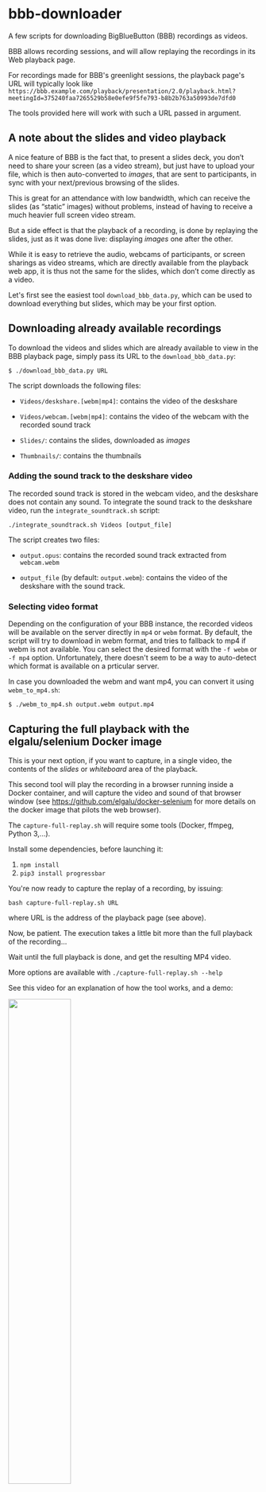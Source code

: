 # bbb-downloader
A few scripts for downloading BigBlueButton (BBB) recordings as
videos.

BBB allows recording sessions, and will allow replaying the recordings
in its Web playback page.

For recordings made for BBB's greenlight sessions, the playback page's
URL will typically look like
`https://bbb.example.com/playback/presentation/2.0/playback.html?meetingId=375240faa7265529b58e0efe9f5fe793-b8b2b763a50993de7dfd0`

The tools provided here will work with such a URL passed in argument.

## A note about the slides and video playback

A nice feature of BBB is the fact that, to present a slides deck, you
don’t need to share your screen (as a video stream), but just have to
upload your file, which is then auto-converted to *images*, that are
sent to participants, in sync with your next/previous browsing of the
slides.

This is great for an attendance with low bandwidth, which can receive
the slides (as “static” images) without problems, instead of having to
receive a much heavier full screen video stream.

But a side effect is that the playback of a recording, is
done by replaying the slides, just as it was done live: displaying
*images* one after the other.

While it is easy to retrieve the audio, webcams of participants, or
screen sharings as video streams, which are directly available from the
playback web app, it is thus not the same for the slides, which
don’t come directly as a video.

Let's first see the easiest tool `download_bbb_data.py`, which can be used to download
everything but slides, which may be your first option.

## Downloading already available recordings

To download the videos and slides which are already available to view
in the BBB playback page, simply pass its URL to the
`download_bbb_data.py`:
```
$ ./download_bbb_data.py URL
```

The script downloads the following files:

- `Videos/deskshare.[webm|mp4]`: contains the video of the deskshare

- `Videos/webcam.[webm|mp4]`: contains the video of the webcam with the recorded sound track

- `Slides/`: contains the slides, downloaded as *images*

- `Thumbnails/`: contains the thumbnails


### Adding the sound track to the deskshare video


The recorded sound track is stored in the webcam video, and the
deskshare does not contain any sound. To integrate the sound track to
the deskshare video, run the `integrate_soundtrack.sh` script:

```./integrate_soundtrack.sh Videos [output_file]```


The script creates two files:

- `output.opus`: contains the recorded sound track extracted from `webcam.webm`

- `output_file` (by default: `output.webm`): contains the video of the deskshare with the sound track.


### Selecting video format

Depending on the configuration of your BBB instance, the recorded
videos will be available on the server directly in `mp4` or `webm`
format. By default, the script will try to download in webm format,
and tries to fallback to mp4 if webm is not available. You can select
the desired format with the `-f webm` or `-f mp4`
option. Unfortunately, there doesn't seem to be a way to auto-detect
which format is available on a prticular server.

In case you downloaded the webm and want mp4, you can convert it using
`webm_to_mp4.sh`:

```$ ./webm_to_mp4.sh output.webm output.mp4```


## Capturing the full playback with the elgalu/selenium Docker image

This is your next option, if you want to capture, in a single video,
the contents of the *slides* or *whiteboard* area of the playback.

This second tool will play the recording in a browser running inside a Docker
container, and will capture the video and sound of that browser window
(see https://github.com/elgalu/docker-selenium for more details on the
docker image that pilots the web browser).

The `capture-full-replay.sh` will require some tools (Docker, ffmpeg,
Python 3,...).

Install some dependencies, before launching it:
1. `npm install`
2. `pip3 install progressbar`

You're now ready to capture the replay of a recording, by issuing:

```
bash capture-full-replay.sh URL
```
where URL is the address of the playback page (see above).

Now, be patient. The execution takes a little bit more than the full
playback of the recording...

Wait until the full playback is done, and get the resulting MP4 video.

More options are available with `./capture-full-replay.sh --help`

See this video for an explanation of how the tool works, and a demo: 

[<img src="https://i.vimeocdn.com/video/895688106.jpg" width="50%">](https://player.vimeo.com/video/420302036)


### Cropping a captured video

By default, the script captures a firefox window that displays the BBB stream, you remove the firefox window  by cropping the video with `crop_video.sh`:

```
./crop_video.sh [OPTION] input.mp4 output.mp4
OPTIONS:
   -?                               Show this message
   -s startup_duration              Remove the first startup_duration seconds of the video
   -e stop_duration                 Cut the video after stop_duration (from the start of the input video)
   -m                               Only show the main screen (ie. remove the webcam)

```
